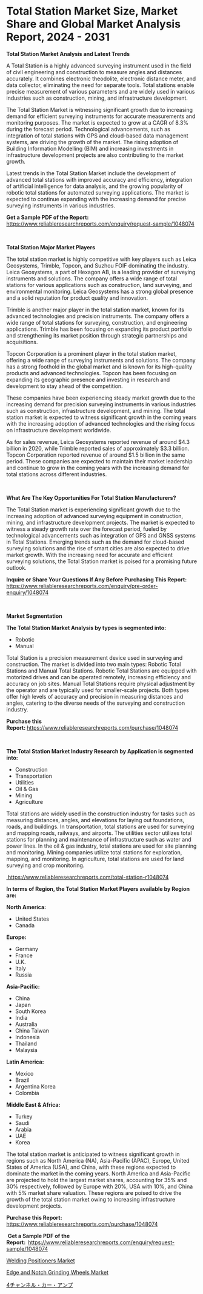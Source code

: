 <p><h1>Total Station Market Size, Market Share and Global Market Analysis Report, 2024 - 2031</h1></p><p><strong>Total Station Market Analysis and Latest Trends</strong></p>
<p><p>A Total Station is a highly advanced surveying instrument used in the field of civil engineering and construction to measure angles and distances accurately. It combines electronic theodolite, electronic distance meter, and data collector, eliminating the need for separate tools. Total stations enable precise measurement of various parameters and are widely used in various industries such as construction, mining, and infrastructure development.</p><p>The Total Station Market is witnessing significant growth due to increasing demand for efficient surveying instruments for accurate measurements and monitoring purposes. The market is expected to grow at a CAGR of 8.3% during the forecast period. Technological advancements, such as integration of total stations with GPS and cloud-based data management systems, are driving the growth of the market. The rising adoption of Building Information Modelling (BIM) and increasing investments in infrastructure development projects are also contributing to the market growth.</p><p>Latest trends in the Total Station Market include the development of advanced total stations with improved accuracy and efficiency, integration of artificial intelligence for data analysis, and the growing popularity of robotic total stations for automated surveying applications. The market is expected to continue expanding with the increasing demand for precise surveying instruments in various industries.</p></p>
<p><strong>Get a Sample PDF of the Report:&nbsp;</strong> <a href="https://www.reliableresearchreports.com/enquiry/request-sample/1048074">https://www.reliableresearchreports.com/enquiry/request-sample/1048074</a></p>
<p>&nbsp;</p>
<p><strong>Total Station Major Market Players</strong></p>
<p><p>The total station market is highly competitive with key players such as Leica Geosystems, Trimble, Topcon, and Suzhou FOIF dominating the industry. Leica Geosystems, a part of Hexagon AB, is a leading provider of surveying instruments and solutions. The company offers a wide range of total stations for various applications such as construction, land surveying, and environmental monitoring. Leica Geosystems has a strong global presence and a solid reputation for product quality and innovation.</p><p>Trimble is another major player in the total station market, known for its advanced technologies and precision instruments. The company offers a wide range of total stations for surveying, construction, and engineering applications. Trimble has been focusing on expanding its product portfolio and strengthening its market position through strategic partnerships and acquisitions.</p><p>Topcon Corporation is a prominent player in the total station market, offering a wide range of surveying instruments and solutions. The company has a strong foothold in the global market and is known for its high-quality products and advanced technologies. Topcon has been focusing on expanding its geographic presence and investing in research and development to stay ahead of the competition.</p><p>These companies have been experiencing steady market growth due to the increasing demand for precision surveying instruments in various industries such as construction, infrastructure development, and mining. The total station market is expected to witness significant growth in the coming years with the increasing adoption of advanced technologies and the rising focus on infrastructure development worldwide.</p><p>As for sales revenue, Leica Geosystems reported revenue of around $4.3 billion in 2020, while Trimble reported sales of approximately $3.3 billion. Topcon Corporation reported revenue of around $1.5 billion in the same period. These companies are expected to maintain their market leadership and continue to grow in the coming years with the increasing demand for total stations across different industries.</p></p>
<p>&nbsp;</p>
<p><strong>What Are The Key Opportunities For Total Station Manufacturers?</strong></p>
<p><p>The Total Station market is experiencing significant growth due to the increasing adoption of advanced surveying equipment in construction, mining, and infrastructure development projects. The market is expected to witness a steady growth rate over the forecast period, fueled by technological advancements such as integration of GPS and GNSS systems in Total Stations. Emerging trends such as the demand for cloud-based surveying solutions and the rise of smart cities are also expected to drive market growth. With the increasing need for accurate and efficient surveying solutions, the Total Station market is poised for a promising future outlook.</p></p>
<p><strong>Inquire or Share Your Questions If Any Before Purchasing This Report:</strong> <a href="https://www.reliableresearchreports.com/enquiry/pre-order-enquiry/1048074">https://www.reliableresearchreports.com/enquiry/pre-order-enquiry/1048074</a></p>
<p>&nbsp;</p>
<p><strong>Market Segmentation</strong></p>
<p><strong>The Total Station Market Analysis by types is segmented into:</strong></p>
<p><ul><li>Robotic</li><li>Manual</li></ul></p>
<p><p>Total Station is a precision measurement device used in surveying and construction. The market is divided into two main types: Robotic Total Stations and Manual Total Stations. Robotic Total Stations are equipped with motorized drives and can be operated remotely, increasing efficiency and accuracy on job sites. Manual Total Stations require physical adjustment by the operator and are typically used for smaller-scale projects. Both types offer high levels of accuracy and precision in measuring distances and angles, catering to the diverse needs of the surveying and construction industry.</p></p>
<p><strong>Purchase this Report:&nbsp;</strong><a href="https://www.reliableresearchreports.com/purchase/1048074">https://www.reliableresearchreports.com/purchase/1048074</a></p>
<p>&nbsp;</p>
<p><strong>The Total Station Market Industry Research by Application is segmented into:</strong></p>
<p><ul><li>Construction</li><li>Transportation</li><li>Utilities</li><li>Oil & Gas</li><li>Mining</li><li>Agriculture</li></ul></p>
<p><p>Total stations are widely used in the construction industry for tasks such as measuring distances, angles, and elevations for laying out foundations, roads, and buildings. In transportation, total stations are used for surveying and mapping roads, railways, and airports. The utilities sector utilizes total stations for planning and maintenance of infrastructure such as water and power lines. In the oil & gas industry, total stations are used for site planning and monitoring. Mining companies utilize total stations for exploration, mapping, and monitoring. In agriculture, total stations are used for land surveying and crop monitoring.</p></p>
<p><a href="https://www.reliableresearchreports.com/total-station-r1048074">&nbsp;https://www.reliableresearchreports.com/total-station-r1048074</a></p>
<p><strong>In terms of Region, the Total Station Market Players available by Region are:</strong></p>
<p>
    <p> <strong> North America: </strong>
        <ul>
            <li>United States</li>
            <li>Canada</li>
        </ul>
        </p> 
    <p> <strong> Europe: </strong>
        <ul>
            <li>Germany</li>
            <li>France</li>
            <li>U.K.</li>
            <li>Italy</li>
            <li>Russia</li>
        </ul>
        </p> 
    <p> <strong> Asia-Pacific: </strong>
        <ul>
            <li>China</li>
            <li>Japan</li>
            <li>South Korea</li>
            <li>India</li>
            <li>Australia</li>
            <li>China Taiwan</li>
            <li>Indonesia</li>
            <li>Thailand</li>
            <li>Malaysia</li>
        </ul>
        </p> 
    <p> <strong> Latin America: </strong>
        <ul>
            <li>Mexico</li>
            <li>Brazil</li>
            <li>Argentina Korea</li>
            <li>Colombia</li>
        </ul>
        </p> 
    <p> <strong> Middle East & Africa: </strong>
        <ul>
            <li>Turkey</li>
            <li>Saudi</li>
            <li>Arabia</li>
            <li>UAE</li>
            <li>Korea</li>
        </ul>
    </p>
    </p>
<p><p>The total station market is anticipated to witness significant growth in regions such as North America (NA), Asia-Pacific (APAC), Europe, United States of America (USA), and China, with these regions expected to dominate the market in the coming years. North America and Asia-Pacific are projected to hold the largest market shares, accounting for 35% and 30% respectively, followed by Europe with 20%, USA with 10%, and China with 5% market share valuation. These regions are poised to drive the growth of the total station market owing to increasing infrastructure development projects.</p></p>
<p><strong>Purchase this Report: </strong><a href="https://www.reliableresearchreports.com/purchase/1048074">https://www.reliableresearchreports.com/purchase/1048074</a></p>
<p>&nbsp;<strong>Get a Sample PDF of the Report:&nbsp;&nbsp;</strong><a href="https://www.reliableresearchreports.com/enquiry/request-sample/1048074">https://www.reliableresearchreports.com/enquiry/request-sample/1048074</a></p>
<p><strong></strong></p>
<p><p><a href="https://github.com/kmatchooka/Market-Research-Report-List-1/blob/main/welding-positioners-market.md">Welding Positioners Market</a></p><p><a href="https://view.publitas.com/reportprime-1/edge-and-notch-grinding-wheels-market-a-global-and-regional-analysis-2024-2031/">Edge and Notch Grinding Wheels Market</a></p><p><a href="https://github.com/DeonBoer2023/Market-Research-Report-List-1/blob/main/9017002158614.md">4チャンネル・カー・アンプ</a></p></p>